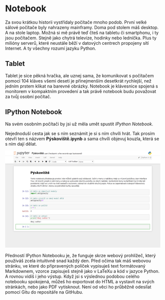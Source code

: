 # Notebook

Za svou krátkou historii vystřídaly počítače mnoho podob. První velké 
sálové počítače byly nahrazeny mainframy. Doma pod stolem máš desktop. 
A na stole laptop. Možná si mě právě teď čteš na tabletu či smartphonu, 
i ty jsou počítačem. Stejně jako chytrá televize, hodinky nebo 
lednička. Plus ty milióny serverů, které neustále běží v datových 
centrech propojeny sítí Internet. A ty všechny rozumí jazyku Python.


## Tablet

Tablet je sice pěkná hračka, ale uznej sama, že komunikovat s počítačem 
pomocí 104 kláves všemi deseti je přinejmenším desetkrát rychlejší, než 
jedním prstem klikat na barevné obrázky. Notebook je klávesnice spojená 
s monitorem v kompaktním provedení a tak právě notebook budu považovat 
za tvůj osobní počítač.


## IPython Notebook

Na svém osobním počítači by jsi už měla umět spustit *IPython Notebook*.

Nejednoduší cesta jak se s ním seznámit je si s ním chvíli hrát. Tak 
prosím otevři ten s názvem **Pýskoviště.ipynb** a sama chvíli objevuj 
kouzla, která se s ním dají dělat.

![Pýskoviště](screenshots/pyskoviste.png)

Předností IPython Notebooku je, že funguje skrze webový prohlížeč, 
který používáš zcela intuitivně snad každý den. Před očima tak máš 
webovou stránku, ve které do připravených políček vypisuješ text 
formátovaný Markdownem, vzorce zapisuješ stejně jako v LaTeXu a kód v 
jazyce Python. A rovnou vidíš i jeho výstup. Když jsi s výslednou 
podobou celého notebooku spokojená, můžeš ho exportovat do HTML a 
vystavit na svých stránkách, nebo jako PDF vytisknout. Není od věci ho 
průběžně odesílat pomocí Gitu do repositáře na GitHubu.
